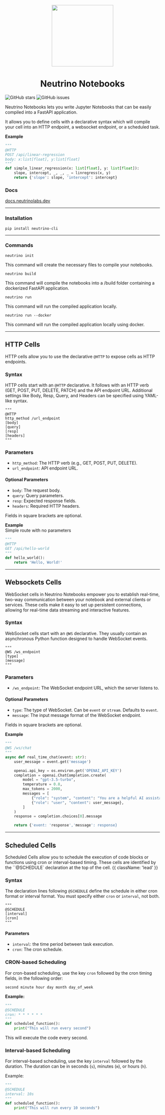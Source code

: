 <p align="center">
  <img src="https://raw.githubusercontent.com/neutrino-ai/neutrino-notebooks/main/neutrino.png" width="200">
</p>

<h1 align="center">
  Neutrino Notebooks
</h1>

![GitHub stars](https://img.shields.io/github/stars/neutrino-ai/neutrino-notebooks)
![GitHub issues](https://img.shields.io/github/issues/neutrino-ai/neutrino-notebooks)




Neutrino Notebooks lets you write Jupyter Notebooks that can be easily compiled into a FastAPI application.

It allows you to define cells with a declarative syntax which will compile your cell into an HTTP endpoint, a 
websocket endpoint, or a scheduled task.

**Example**
```python
"""
@HTTP
POST /api/linear-regression
body: x:list[float], y:list[float]
"""
def simple_linear_regression(x: list[float], y: list[float]):
    slope, intercept, _, _, _ = linregress(x, y)
    return {'slope': slope, 'intercept': intercept}
```


### Docs

[docs.neutrinolabs.dev](https://docs.neutrinolabs.dev/)

---

### Installation

`pip install neutrino-cli`

---

### Commands

`neutrino init`

This command will create the necessary files to compile your notebooks.

`neutrino build` 

This command will compile the notebooks into a /build folder containing a dockerized FastAPI application. 

`neutrino run`

This command will run the compiled application locally.

`neutrino run --docker`

This command will run the compiled application locally using docker.


---

## HTTP Cells
HTTP cells allow you to use the declarative `@HTTP` to expose cells as HTTP endpoints.

### Syntax

HTTP cells start with an `@HTTP` declarative. It follows with an HTTP verb (GET, POST, PUT, DELETE, PATCH) and the API endpoint URL. 
Additional settings like Body, Resp, Query, and Headers can be specified using YAML-like syntax.

```
"""
@HTTP
http_method /url_endpoint
[body]
[query]
[resp]
[headers]
"""
```

### Parameters

- `http_method`: The HTTP verb (e.g., GET, POST, PUT, DELETE).
- `url_endpoint`: API endpoint URL.

#### Optional Parameters

- `body`: The request body.
- `query`: Query parameters.
- `resp`: Expected response fields.
- `headers`: Required HTTP headers.

Fields in square brackets are optional.

**Example**  
Simple route with no parameters
```python
"""
@HTTP
GET /api/hello-world
"""
def hello_world():
    return 'Hello, World!'
```

---

## Websockets Cells
WebSocket cells in Neutrino Notebooks empower you to establish real-time, two-way communication between your
notebook and external clients or services. These cells make it easy to set up persistent connections, allowing
for real-time data streaming and interactive features.

### Syntax

WebSocket cells start with an `@WS` declarative. They usually contain an asynchronous Python function designed to
handle WebSocket events.

```
"""
@WS /ws_endpoint
[type]
[message]
"""
```

### Parameters
- `/ws_endpoint`: The WebSocket endpoint URL, which the server listens to.

#### Optional Parameters

- `type`: The type of WebSocket. Can be `event` or `stream`. Defaults to `event`.
- `message`: The input message format of the WebSocket endpoint.


Fields in square brackets are optional.


**Example**

```python
"""
@WS /ws/chat
"""
async def real_time_chat(event: str):
    user_message = event.get('message')

    openai.api_key = os.environ.get('OPENAI_API_KEY')
    completion = openai.ChatCompletion.create(
        model = "gpt-3.5-turbo",
        temperature = 0.8,
        max_tokens = 2000,
        messages = [
            {"role": "system", "content": "You are a helpful AI assistant."},
            {"role": "user", "content": user_message},
        ]
    )
    response = completion.choices[0].message

    return {'event: 'response','message': response}
```

---

## Scheduled Cells
Scheduled Cells allow you to schedule the execution of code blocks or functions using cron or interval-based timing.
These cells are identified by the ``@SCHEDULE` declaration at the top of the cell. {{ className: 'lead' }}

### Syntax

The declaration lines following `@SCHEDULE` define the schedule in either cron format or interval format. You must specify either `cron` or `interval`, not both.

```
"""
@SCHEDULE
[interval]
[cron]
"""
```

#### Parameters

- `interval`: the time period between task execution.
- `cron`: The cron schedule.


### CRON-based Scheduling

For cron-based scheduling, use the key `cron` followed by the cron timing fields, in the following order:

```
second minute hour day month day_of_week
```

**Example:**

```python
"""
@SCHEDULE
cron: * * * * * *
"""
def scheduled_function():
    print("This will run every second")
```

This will execute the code every second.


### Interval-based Scheduling

For interval-based scheduling, use the key `interval` followed by the duration. The duration can be in seconds (`s`), minutes (`m`), or hours (`h`).

Example:

```python
"""
@SCHEDULE
interval: 10s
"""
def scheduled_function():
    print("This will run every 10 seconds")
```


